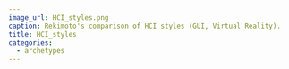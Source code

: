 ```yaml
---
image_url: HCI_styles.png
caption: Rekimoto's comparison of HCI styles (GUI, Virtual Reality).
title: HCI_styles
categories:
  - archetypes
---
```

